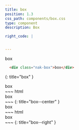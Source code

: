 ```yaml
---
title: box
position: 1.3
css_path: components/box.css
type: component
description: Box

right_code: |


---
```




<div class="nak-box">box</div>




~~~ html
  <div class="nak-box">box</div>
~~~
{: title="box" }


  <div class="nak-box--center">box</div>
~~~ html
  <div class="nak-box--center">box</div>
~~~
{: title="box--center" }

  <div class="nak-box--right">box</div>
~~~ html
  <div class="nak-box--right">box</div>
~~~
{: title="box--right" }
